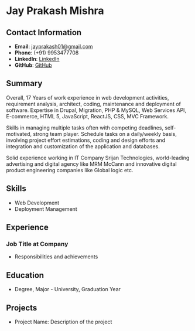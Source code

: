 # Jay Prakash Mishra

## Contact Information
- **Email**: [jayprakash01@gmail.com](mailto:jayprakash01@gmail.com)
- **Phone**: (+91) 9953477708
- **LinkedIn**: [LinkedIn](https://www.linkedin.com/in/jay-prakash-mishra-75695710/)
- **GitHub**: [GitHub](https://github.com/jayprakash01)

## Summary
Overall, 17 Years of work experience in web development activities, requirement analysis, architect, coding, maintenance and deployment of software. Expertise in Drupal, Migration, PHP & MySQL, Web Services API, E-commerce, HTML 5, JavaScript, ReactJS, CSS, MVC Framework.

Skills in managing multiple tasks often with competing deadlines, self-motivated, strong team player. Schedule tasks on a daily/weekly basis, involving project effort estimations, coding and design efforts and integration and customization of the application and databases.

Solid experience working in IT Company Srijan Technologies, world-leading advertising and digital agency like MRM McCann and innovative digital product engineering companies like Global logic etc.

## Skills
- Web Development
- Deployment Management

## Experience
### Job Title at Company
- Responsibilities and achievements

## Education
- Degree, Major - University, Graduation Year

## Projects
- Project Name: Description of the project
